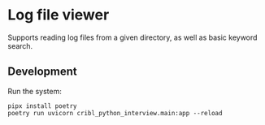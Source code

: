 # Log file viewer

Supports reading log files from a given directory, as well as basic keyword search.

## Development

Run the system:

```
pipx install poetry
poetry run uvicorn cribl_python_interview.main:app --reload
```
